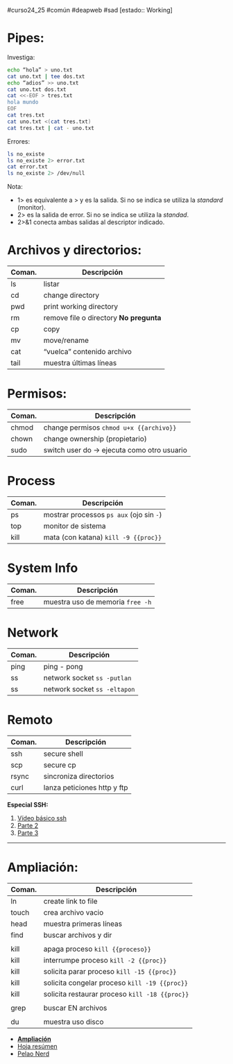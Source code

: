 #curso24_25 #común #deapweb #sad [estado:: Working]

# Pipes:
Investiga:
```bash
echo “hola” > uno.txt
cat uno.txt | tee dos.txt
echo “adios” >> uno.txt
cat uno.txt dos.txt
cat <<-EOF > tres.txt
hola mundo
EOF
cat tres.txt
cat uno.txt <(cat tres.txt)
cat tres.txt | cat - uno.txt
```

Errores:
```bash
ls no_existe
ls no_existe 2> error.txt
cat error.txt
ls no_existe 2> /dev/null
```
Nota:
+ 1> es equivalente a > y es la salida. Si no se indica se utiliza la _standard_ (monitor).
+ 2> es la salida de error. Si no se indica se utiliza la _standad_.
+ 2>&1 conecta ambas salidas al descriptor indicado.


# Archivos y directorios:
| Coman. | Descripción |
|--------|-------------|
| ls | listar |
| cd | change directory |
| pwd | print working directory |
| rm | remove file o directory **No pregunta** | 
| cp | copy |
| mv | move/rename |
| cat | “vuelca” contenido archivo |
| tail | muestra últimas líneas |

# Permisos:
| Coman. | Descripción |
|--------|-------------|
| chmod | change permisos `chmod u+x {{archivo}}` |
| chown | change ownership (propietario) |
| sudo | switch user do -> ejecuta como otro usuario |

# Process
| Coman. | Descripción |
|--------|-------------|
| ps | mostrar processos `ps aux` (ojo sin `-`) |
| top | monitor de sistema |
| kill | mata (con katana) `kill -9 {{proc}}` |



# System Info
| Coman. | Descripción |
|--------|-------------|
| free | muestra uso de memoria `free -h` |


# Network
| Coman. | Descripción |
|--------|-------------|
| ping | ping - pong |
| ss | network socket `ss -putlan` |
| ss | network socket `ss -eltapon` |


# Remoto
| Coman. | Descripción |
|--------|-------------|
| ssh | secure shell |
| scp | secure cp |
| rsync | sincroniza directorios |
| curl | lanza peticiones http y ftp |

**Especial SSH:**
1. [Vídeo básico ssh](https://www.youtube.com/watch?v=RMS5zBYQIqA&pp=ygUOcGVsYW8gbmVyZCBzc2g%3D)
2. [Parte 2](https://www.youtube.com/watch?v=IDDmqlN-hF0&pp=ygUOcGVsYW8gbmVyZCBzc2g%3D)
3. [Parte 3](https://www.youtube.com/watch?v=ZHSGGG_WwUs&pp=ygUOcGVsYW8gbmVyZCBzc2g%3D)


---
# Ampliación:
| Coman. | Descripción |
|--------|-------------|
| ln | create link to file |
| touch | crea archivo vacio |
| head | muestra primeras líneas |
| find | buscar archivos y dir |
| | |
| kill | apaga proceso `kill {{proceso}}` |
| kill | interrumpe proceso `kill -2 {{proc}}` |
| kill | solicita parar proceso `kill -15 {{proc}}` |
| kill | solicita congelar proceso `kill -19 {{proc}}` |
| kill | solicita restaurar proceso `kill -18 {{proc}}` |
| | |
| grep | buscar EN archivos |
| | |
| du | muestra uso disco |

+ [**Ampliación**](https://www.geeksforgeeks.org/linux-commands-cheat-sheet/)
+ [Hoja resúmen](https://phoenixnap.com/kb/wp-content/uploads/2023/11/linux-commands-cheat-sheet-pdf.pdf)
+ [Pelao Nerd](https://youtu.be/0BA4k3jweaE?si=EivnGioae7QBAz1v)
  